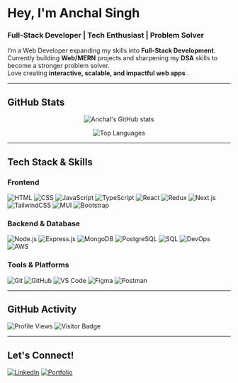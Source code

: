 # Hey, I'm **Anchal Singh**
### Full-Stack Developer | Tech Enthusiast | Problem Solver  

I’m a Web Developer expanding my skills into **Full-Stack Development**.  
Currently building **Web/MERN** projects and sharpening my **DSA** skills to become a stronger problem solver.  
Love creating **interactive, scalable, and impactful web apps** . 

---

## GitHub Stats  

<p align="center">
  <picture>
    <source 
      srcset="https://github-readme-stats.vercel.app/api?username=imanchalsingh&show_icons=true&theme=radical&hide_border=true"
      media="(prefers-color-scheme: dark)" />
    <source 
      srcset="https://github-readme-stats.vercel.app/api?username=imanchalsingh&show_icons=true&theme=default&hide_border=true"
      media="(prefers-color-scheme: light)" />
    <img src="https://github-readme-stats.vercel.app/api?username=imanchalsingh&show_icons=true" alt="Anchal's GitHub stats" />
  </picture>
</p>

<p align="center">
  <picture>
    <source 
      srcset="https://github-readme-stats.vercel.app/api/top-langs/?username=imanchalsingh&layout=compact&theme=radical&hide_border=true"
      media="(prefers-color-scheme: dark)" />
    <source 
      srcset="https://github-readme-stats.vercel.app/api/top-langs/?username=imanchalsingh&layout=compact&theme=default&hide_border=true"
      media="(prefers-color-scheme: light)" />
    <img src="https://github-readme-stats.vercel.app/api/top-langs/?username=imanchalsingh&layout=compact" alt="Top Languages" />
  </picture>
</p>

---

## Tech Stack & Skills  

### Frontend  
![HTML](https://img.shields.io/badge/HTML-E34F26?style=for-the-badge&logo=html5&logoColor=white)
![CSS](https://img.shields.io/badge/CSS-1572B6?style=for-the-badge&logo=css3&logoColor=white)
![JavaScript](https://img.shields.io/badge/JavaScript-F7DF1E?style=for-the-badge&logo=javascript&logoColor=black)
![TypeScript](https://img.shields.io/badge/TypeScript-3178C6?style=for-the-badge&logo=typescript&logoColor=white)
![React](https://img.shields.io/badge/React-61DAFB?style=for-the-badge&logo=react&logoColor=black)
![Redux](https://img.shields.io/badge/Redux-764ABC?style=for-the-badge&logo=redux&logoColor=white)
![Next.js](https://img.shields.io/badge/Next.js-000000?style=for-the-badge&logo=nextdotjs&logoColor=white)
![TailwindCSS](https://img.shields.io/badge/Tailwind_CSS-38B2AC?style=for-the-badge&logo=tailwind-css&logoColor=white)
![MUI](https://img.shields.io/badge/MUI-007FFF?style=for-the-badge&logo=mui&logoColor=white)
![Bootstrap](https://img.shields.io/badge/Bootstrap-7952B3?style=for-the-badge&logo=bootstrap&logoColor=white)

### Backend & Database  
![Node.js](https://img.shields.io/badge/Node.js-339933?style=for-the-badge&logo=node.js&logoColor=white)
![Express.js](https://img.shields.io/badge/Express.js-000000?style=for-the-badge&logo=express&logoColor=white)
![MongoDB](https://img.shields.io/badge/MongoDB-47A248?style=for-the-badge&logo=mongodb&logoColor=white)
![PostgreSQL](https://img.shields.io/badge/PostgreSQL-336791?style=for-the-badge&logo=postgresql&logoColor=white)
![SQL](https://img.shields.io/badge/SQL-003B57?style=for-the-badge&logo=sqlite&logoColor=white)
![DevOps](https://img.shields.io/badge/DevOps-0078D7?style=for-the-badge&logo=azuredevops&logoColor=white)
![AWS](https://img.shields.io/badge/AWS-232F3E?style=for-the-badge&logo=amazon-aws&logoColor=white)

### Tools & Platforms  
![Git](https://img.shields.io/badge/Git-F05032?style=for-the-badge&logo=git&logoColor=white)
![GitHub](https://img.shields.io/badge/GitHub-181717?style=for-the-badge&logo=github)
![VS Code](https://img.shields.io/badge/VS_Code-007ACC?style=for-the-badge&logo=visual-studio-code&logoColor=white)
![Figma](https://img.shields.io/badge/Figma-F24E1E?style=for-the-badge&logo=figma&logoColor=white)
![Postman](https://img.shields.io/badge/Postman-FF6C37?style=for-the-badge&logo=postman&logoColor=white)

---

## GitHub Activity  
![Profile Views](https://komarev.com/ghpvc/?username=imanchalsingh&color=brightgreen&style=for-the-badge)
![Visitor Badge](https://visitor-badge.laobi.icu/badge?page_id=imanchalsingh&style=for-the-badge)

---

## Let's Connect!  
[![LinkedIn](https://img.shields.io/badge/LinkedIn-0077B5?style=for-the-badge&logo=linkedin&logoColor=white)](https://www.linkedin.com/in/imanchalsingh/)
[![Portfolio](https://img.shields.io/badge/Portfolio-FF5722?style=for-the-badge&logo=firefox&logoColor=white)](https://portfolio-omega-inky-shytavg8gu.vercel.app/)
